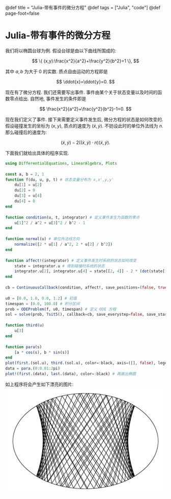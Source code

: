 @def title = "Julia-带有事件的微分方程"
@def tags = ["Julia", "code"]
@def page-foot=false

# Julia-带有事件的微分方程

我们将以椭圆台球为例. 假设台球是由以下曲线所围成的: 

$$ \{ (x,y):\frac{x^2}{a^2}+\frac{y^2}{b^2}=1 \}, $$

其中 $a,b$ 为大于 $0$ 的实数.
质点自由运动的方程即是 

$$ \ddot{x}=\ddot{y}=0. $$

现在有了微分方程. 我们还需要写出事件. 事件由某个关于状态变量以及时间的函数零点给出. 自然地, 事件发生的条件即是

$$ \frac{x^2}{a^2}+\frac{y^2}{b^2}-1=0. $$

现在我们定义了事件. 接下来需要定义事件发生后, 微分方程的状态是如何改变的. 假设碰撞发生的坐标为 $(x,y)$, 质点的速度为 $(\dot{x},\dot{y})$. 不妨设此时的单位外法线为 $n$. 那么碰撞后的速度为:

$$ (\dot{x},\dot{y})-2 \big((\dot{x},\dot{y}) \cdot n \big) (\dot{x},\dot{y}). $$

下面我们就给出具体的程序实现.
```julia
using DifferentialEquations, LinearAlgebra, Plots

const a, b = 2, 1
function f(du, u, p, t) # 状态变量分布为 x,x',y,y'
    du[1] = u[2]
    du[2] = 0
    du[3] = u[4]
    du[4] = 0
end

function condition(u, t, integrator) # 定义事件发生为函数的零点
    u[1]^2 / a^2 + u[3]^2 / b^2 - 1
end

function normal(u) # 单位外法线方向
    normalize([2 * u[1] / a^2, 2 * u[2] / b^2])
end

function affect!(integrator) # 定义事件发生时系统的状态如何改变
    state = integrator.u # 得到碰撞时系统的状态
    integrator.u[2], integrator.u[4] = state[[2, 4]] - 2 * (dot(state[[2, 4]], normal(state[[1, 3]]))) * normal(state[[1, 3]])
end

cb = ContinuousCallback(condition, affect!, save_positions=(false, true)) # save_positions 第一个问是否保持事件发生前的状态, 第二个问是否保存事件发生后的状态

u0 = [0.0, 1.0, 0.0, 1.2] # 初值
timespan = (0.0, 100.0) # 积分区间
prob = ODEProblem(f, u0, timespan) # 定义 ODE 方程
sol = solve(prob, Tsit5(), callback=cb, save_everystep=false, save_start=false, save_end=false) # 求解事件的 ODE 方程, 不保存任一个积分点, 这样只有事件发生时的状态得到储存

function third(u)
    u[3]
end

function para(s)
    [a * cos(s), b * sin(s)]
end
plot(first.(sol.u), third.(sol.u), color=:black, axis=([], false), legend=false) # 画出质点轨迹
data = para.(0:0.01:2pi)
plot!(first.(data), last.(data), color=:black) # 再画出椭圆
```
如上程序将会产生如下漂亮的图片:
![椭圆台球的轨迹](/files/plot_billiard.png)
